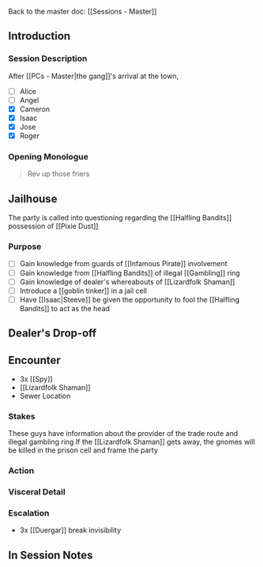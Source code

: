 Back to the master doc: [[Sessions - Master]]
## Introduction
### Session Description
After [[PCs - Master|the gang]]'s arrival at the town,  
- [ ] Alice
- [ ] Angel
- [x] Cameron
- [x] Isaac
- [x] Jose
- [x] Roger
### Opening Monologue
> Rev up those friers 

## Jailhouse
The party is called into questioning regarding the [[Halfling Bandits]] possession of [[Pixie Dust]]
### Purpose
- [ ] Gain knowledge from guards of [[Infamous Pirate]] involvement
- [ ] Gain knowledge from [[Halfling Bandits]] of illegal [[Gambling]] ring 
- [ ] Gain knowledge of dealer's whereabouts of [[Lizardfolk Shaman]]
- [ ] Introduce a [[goblin tinker]] in a jail cell
- [ ] Have [[Isaac|Steeve]] be given the opportunity to fool the [[Halfling Bandits]] to act as the head  

## Dealer's Drop-off
## Encounter
- 3x [[Spy]]
- [[Lizardfolk Shaman]]
- Sewer Location
### Stakes
These guys have information about the provider of the trade route and illegal gambling ring
If the [[Lizardfolk Shaman]] gets away, the gnomes will be killed in the prison cell and frame the party
### Action

### Visceral Detail
### Escalation
- 3x [[Duergar]] break invisibility
## In Session Notes
